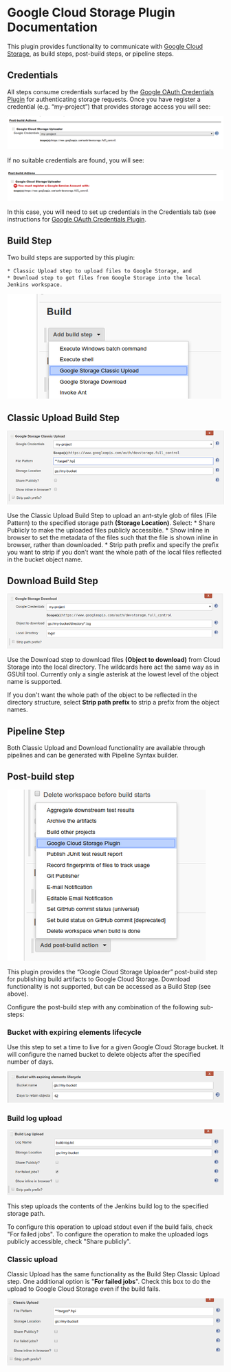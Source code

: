 # Google Cloud Storage Plugin Documentation

This plugin provides functionality to communicate with [Google Cloud Storage](https://cloud.google.com/storage), as build steps, post-build steps, or pipeline steps.

## Credentials

All steps consume credentials surfaced by the [Google OAuth Credentials Plugin](https://github.com/jenkinsci/google-oauth-plugin) for authenticating storage requests.  Once you have register a credential (e.g. “my-project”) that provides storage access you will see:

![credentials](images/credentials.png)

If no suitable credentials are found, you will see:

![credential error](images/credentials_error.png)

In this case, you will need to set up credentials in the Credentials tab (see instructions for [Google OAuth Credentials Plugin](https://github.com/jenkinsci/google-oauth-plugin).

## Build Step

Two build steps are supported by this plugin:

    * Classic Upload step to upload files to Google Storage, and
    * Download step to get files from Google Storage into the local Jenkins workspace.
	
![downdrop](images/dropdown.png)

## Classic Upload Build Step

![classic build step](images/classic_build_step.png)

Use the Classic Upload Build Step to upload an ant-style glob of files (File Pattern) to the specified storage path **(Storage Location)**. Select:
    * Share Publicly to make the uploaded files publicly accessible.
    * Show inline in browser to set the metadata of the files such that the file is shown inline in browser, rather than downloaded.
    * Strip path prefix and specify the prefix you want to strip if you don’t want the whole path of the local files reflected in the bucket object name.
	
## Download Build Step

![download build step](images/download_build_step.png)

Use the Download step to download files **(Object to download)** from Cloud Storage into the local directory. The wildcards here act the same way as in GSUtil tool. Currently only a single asterisk at the lowest level of the object name is supported.

If you don't want the whole path of the object to be reflected in the directory structure, select **Strip path prefix** to strip a prefix from the object names.

## Pipeline Step

Both Classic Upload and Download functionality are available through pipelines and can be generated with Pipeline Syntax builder.

## Post-build step

![post build dropdown](images/post_build_dropdown.png)

This plugin provides the “Google Cloud Storage Uploader” post-build step for publishing build artifacts to Google Cloud Storage. Download functionality is not supported, but can be accessed as a Build Step (see above).

Configure the post-build step with any combination of the following sub-steps:

### Bucket with expiring elements lifecycle

Use this step to set a time to live for a given Google Cloud Storage bucket. It will configure the named bucket to delete objects after the specified number of days.

![bucket](images/bucket.png)

### Build log upload

![build log](images/buildlog.png)

This step uploads the contents of the Jenkins build log to the specified storage path.

To configure this operation to upload stdout even if the build fails, check "For failed jobs". To configure the operation to make the uploaded logs publicly accessible, check "Share publicly".

### Classic upload

Classic Upload has the same functionality as the Build Step Classic Upload step. One additional option is "**For failed jobs**". Check this box to do the upload to Google Cloud Storage even if the build fails.

![classic upload](images/classic_upload.png)

